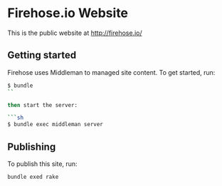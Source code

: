 # Firehose.io Website

This is the public website at http://firehose.io/

## Getting started

Firehose uses Middleman to managed site content. To get started, run:

```sh
$ bundle
``

then start the server:

```sh
$ bundle exec middleman server
```

## Publishing

To publish this site, run:

`bundle exed rake`

